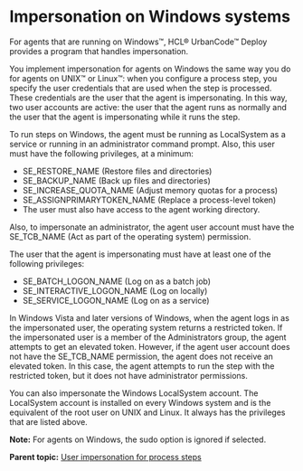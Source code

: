 # Impersonation on Windows systems

For agents that are running on Windows™, HCL® UrbanCode™ Deploy provides a program that handles impersonation.

You implement impersonation for agents on Windows the same way you do for agents on UNIX™ or Linux™: when you configure a process step, you specify the user credentials that are used when the step is processed. These credentials are the user that the agent is impersonating. In this way, two user accounts are active: the user that the agent runs as normally and the user that the agent is impersonating while it runs the step.

To run steps on Windows, the agent must be running as LocalSystem as a service or running in an administrator command prompt. Also, this user must have the following privileges, at a minimum:

-   SE\_RESTORE\_NAME \(Restore files and directories\)
-   SE\_BACKUP\_NAME \(Back up files and directories\)
-   SE\_INCREASE\_QUOTA\_NAME \(Adjust memory quotas for a process\)
-   SE\_ASSIGNPRIMARYTOKEN\_NAME \(Replace a process-level token\)
-   The user must also have access to the agent working directory.

Also, to impersonate an administrator, the agent user account must have the SE\_TCB\_NAME \(Act as part of the operating system\) permission.

The user that the agent is impersonating must have at least one of the following privileges:

-   SE\_BATCH\_LOGON\_NAME \(Log on as a batch job\)
-   SE\_INTERACTIVE\_LOGON\_NAME \(Log on locally\)
-   SE\_SERVICE\_LOGON\_NAME \(Log on as a service\)

In Windows Vista and later versions of Windows, when the agent logs in as the impersonated user, the operating system returns a restricted token. If the impersonated user is a member of the Administrators group, the agent attempts to get an elevated token. However, if the agent user account does not have the SE\_TCB\_NAME permission, the agent does not receive an elevated token. In this case, the agent attempts to run the step with the restricted token, but it does not have administrator permissions.

You can also impersonate the Windows LocalSystem account. The LocalSystem account is installed on every Windows system and is the equivalent of the root user on UNIX and Linux. It always has the privileges that are listed above.

**Note:** For agents on Windows, the sudo option is ignored if selected.

**Parent topic:** [User impersonation for process steps](../topics/arch_appx_sudo.md)

